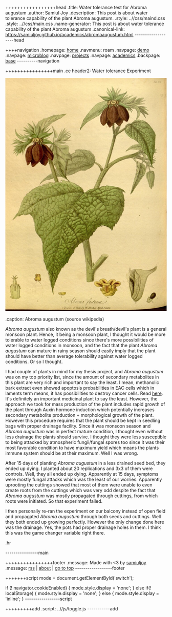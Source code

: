 +++++++++++++++++head
.title: Water tolerance test for Abroma augustum
.author: Samiul Joy
.description: This post is about water tolerance capability of the plant Abroma augustum.
.style: ..//css/maind.css
.style: ..//css/main.css
.name-generator: This post is about water tolerance capability of the plant Abroma augustum
.canonical-link: https://samiuljoy.github.io/academics/abromaaugustum.html
-------------------head

++++navigation
.homepage: [home](..//index.html)
.navmenu: roam
.navpage: [demo](..//demo/base.html)
.navpage: [microblog](..//microblog/base.html)
.navpage: [projects](..//projects/base.html)
.navpage: [academics](..//academics/base.html)
.backpage: [base](base.html)
----------navigation

++++++++++++++++main
.ce header2: Water tolerance Experiment

![Abroma Augustum](../assets/abromaaugustum.jpg)

.caption: Abroma augustum (source wikipedia)

 _Abroma augustum_ also known as the devil's breath/devil's plant is a general monsoon plant. Hence, it being a monsoon plant, I thought it would be more tolerable to water logged conditions since there's more possibilities of water logged conditions in monsoon, and the fact that the plant _Abroma augustum_ can mature in rainy season should easily imply that the plant should have better than average tolerability against water logged conditions. Or so I thought.

 I had couple of plants in mind for my thesis project, and _Abroma augustum_ was on my top priority list, since the amount of secondary metabolites in this plant are very rich and important to say the least. I mean, methanolic bark extract even showed apoptosis probabilities in EAC cells which in laments term means, it has possibilities to destroy cancer cells. Read [here](https://pmc.ncbi.nlm.nih.gov/articles/PMC7178513/). It's definitely an important medicinal plant to say the least. However, the approach we took for mass production of the plant includes rapid growth of the plant through Auxin hormone induction which potentially increases secondary metabolite production + morphological growth of the plant. However this procedure requires that the plant should be kept in seedling bags with proper drainage facility. Since it was monsoon season and _Abroma augustum_ was in perfect mature condition, I thought even without less drainage the plants should survive. I thought they were less susceptible to being attacked by atmospheric fungii/fungal spores too since it was their most favorable condition to have maximum yield which means the plants immune system should be at their maximum. Well I was wrong.

After 15 days of planting _Abroma augustum_ in a less drained seed bed, they ended up dying. I planted about 20 replications and 3x3 of them were controls. Well, they all ended up dying. Apparently at 15 days, symptoms were mostly fungal attacks which was the least of our worries. Apparently uprooting the cuttings showed that most of them were unable to even create roots from the cuttings which was very odd despite the fact that _Abroma augustum_ was mostly propagated through cuttings, from which roots were initiated. So that experiment failed.

I then personally re-ran the experiment on our balcony instead of open field and propagated _Abroma augustum_ through both seeds and cuttings. Well they both ended up growing perfectly. However the only change done here was the drainage. Yes, the pots had proper drainage holes in them. I think this was the game changer variable right there.

.hr

----------------main

++++++++++++++++footer
.message: Made with <3 by [samiuljoy](https://github.com/samiuljoy)
.message: [rss](/rss.xml) | [about](/about.html) | [go to top](#)
------------------footer

+++++++script
mode = document.getElementById('switch');

if (! navigator.cookieEnabled) {
	mode.style.display = 'none';
}
else if(! localStorage) {
	mode.style.display = 'none';
}
else {
	mode.style.display = 'inline';
}
-----------------script

+++++++++add
.script: ..//js/toggle.js
-----------add

